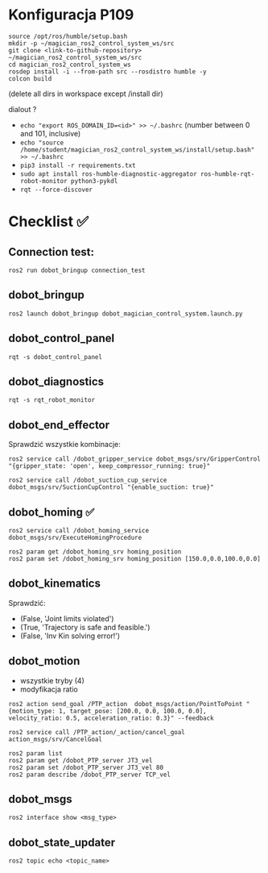 # Konfiguracja P109
```
source /opt/ros/humble/setup.bash
mkdir -p ~/magician_ros2_control_system_ws/src
git clone <link-to-github-repository> ~/magician_ros2_control_system_ws/src
cd magician_ros2_control_system_ws
rosdep install -i --from-path src --rosdistro humble -y
colcon build
```
(delete all dirs in workspace except /install dir)

dialout ? 



* `echo "export ROS_DOMAIN_ID=<id>" >> ~/.bashrc` (number between 0 and 101, inclusive)
* `echo "source /home/student/magician_ros2_control_system_ws/install/setup.bash" >> ~/.bashrc`
* `pip3 install -r requirements.txt`
* `sudo apt install ros-humble-diagnostic-aggregator ros-humble-rqt-robot-monitor python3-pykdl` 
* `rqt --force-discover`


# Checklist :white_check_mark:

## Connection test:
```
ros2 run dobot_bringup connection_test 
```

## dobot_bringup 
```
ros2 launch dobot_bringup dobot_magician_control_system.launch.py
```

## dobot_control_panel 
```
rqt -s dobot_control_panel
```

## dobot_diagnostics 
```
rqt -s rqt_robot_monitor
```

## dobot_end_effector
Sprawdzić wszystkie kombinacje: 
```
ros2 service call /dobot_gripper_service dobot_msgs/srv/GripperControl "{gripper_state: 'open', keep_compressor_running: true}"
```
```
ros2 service call /dobot_suction_cup_service dobot_msgs/srv/SuctionCupControl "{enable_suction: true}"
```
## dobot_homing :white_check_mark: 
```
ros2 service call /dobot_homing_service dobot_msgs/srv/ExecuteHomingProcedure
```
```
ros2 param get /dobot_homing_srv homing_position  
ros2 param set /dobot_homing_srv homing_position [150.0,0.0,100.0,0.0]
```
## dobot_kinematics  
Sprawdzić:
* (False, 'Joint limits violated')
* (True, 'Trajectory is safe and feasible.')
* (False, 'Inv Kin solving error!')
## dobot_motion 
- wszystkie tryby (4) 
- modyfikacja ratio 
```
ros2 action send_goal /PTP_action  dobot_msgs/action/PointToPoint "{motion_type: 1, target_pose: [200.0, 0.0, 100.0, 0.0], velocity_ratio: 0.5, acceleration_ratio: 0.3}" --feedback
```
```
ros2 service call /PTP_action/_action/cancel_goal action_msgs/srv/CancelGoal
```
```
ros2 param list    
ros2 param get /dobot_PTP_server JT3_vel   
ros2 param set /dobot_PTP_server JT3_vel 80    
ros2 param describe /dobot_PTP_server TCP_vel 
```
## dobot_msgs 
```
ros2 interface show <msg_type>
```
## dobot_state_updater 
```
ros2 topic echo <topic_name>
```

```
